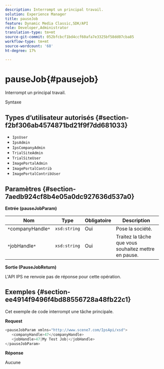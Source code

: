 ```yaml
---
description: Interrompt un principal travail.
solution: Experience Manager
title: pauseJob
feature: Dynamic Media Classic,SDK/API
role: Developer,Administrator
translation-type: tm+mt
source-git-commit: 052bfcbcf1bd4ccf60afa7e3325bf58dd07cba85
workflow-type: tm+mt
source-wordcount: '68'
ht-degree: 17%

---
```



# pauseJob{#pausejob}

Interrompt un principal travail.

Syntaxe

## Types d’utilisateur autorisés {#section-f2bf306ab4574871bd21f9f7dd681033}

* `IpsUser`
* `IpsAdmin`
* `IpsCompanyAdmin`
* `TrialSiteAdmin`
* `TrialSiteUser`
* `ImagePortalAdmin`
* `ImagePortalContrib`
* `ImagePortalContribUser`

## Paramètres {#section-7aedb924cf8b4e05a0dc927636d537a0}

**Entrée (pauseJobParam)**

| Nom | Type | Obligatoire | Description |
|---|---|---|---|
| `*`companyHandle`*` | `xsd:string` | Oui | Pose la société. |
| `*`jobHandle`*` | `xsd:string` | Oui | Traitez la tâche que vous souhaitez mettre en pause. |

**Sortie (PauseJobReturn)**

L&#39;API IPS ne renvoie pas de réponse pour cette opération.

## Exemples {#section-ee4914f9496f4bd88556728a48fb22c1}

Cet exemple de code interrompt une tâche principale.

**Request**

```java
<pauseJobParam xmlns="http://www.scene7.com/IpsApi/xsd">
   <companyHandle>47</companyHandle>
   <jobHandle>47|My Test Job|</jobHandle>
</pauseJobParam>
```

**Réponse**

Aucune
